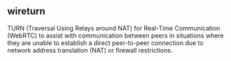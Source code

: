 ## wireturn
TURN (Traversal Using Relays around NAT) for Real-Time Communication (WebRTC) to assist with communication between peers in situations where they are unable to establish a direct peer-to-peer connection due to network address translation (NAT) or firewall restrictions.
